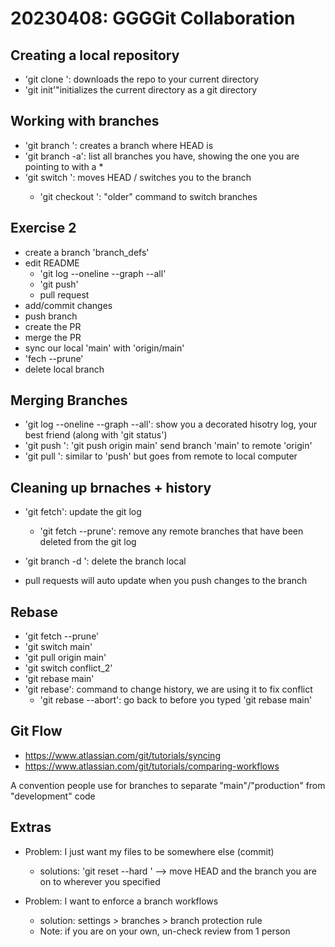 # 20230408: GGGGit Collaboration


## Creating a local repository
- 'git clone <URL>': downloads  the repo to your current directory
- 'git init'"initializes the current directory as a git directory



## Working with branches
- 'git branch <NAME>': creates a branch <NAME> where HEAD is
- 'git branch -a': list all branches you have, showing the one you are pointing to with a *
- 'git switch <NAME>': moves HEAD / switches you to the branch <NAME> 
	- 'git checkout <NAME>': "older" command to switch branches
	
	

## Exercise 2
- create a branch 'branch_defs'
- edit README
	- 'git log --oneline --graph --all'
	- 'git push'
	- pull request
- add/commit changes
- push branch
- create the PR
- merge the PR
- sync our local 'main' with 'origin/main'
- 'fech --prune'
- delete local branch



## Merging Branches
- 'git log --oneline --graph --all': show you a decorated hisotry log, your best friend (along with 'git status')
- 'git push <WHERE> <WHAT>': 'git push origin main' send branch 'main' to  remote 'origin'
- 'git pull <WHERE> <WHAT>': similar to 'push' but goes from remote to local computer

## Cleaning up brnaches + history
- 'git fetch': update the git log
	- 'git fetch --prune': remove any remote branches that have been deleted from the git log
- 'git branch -d <NAME>': delete the branch <NAME> local


- pull requests will auto update when you push changes to the branch


## Rebase
- 'git fetch --prune'
- 'git switch main'
- 'git pull origin main'
- 'git switch conflict_2'
- 'git rebase main'
- 'git rebase': command to change history, we are using it to fix conflict
	- 'git rebase --abort': go back to before you typed 'git rebase main'



## Git Flow

- https://www.atlassian.com/git/tutorials/syncing
- https://www.atlassian.com/git/tutorials/comparing-workflows


A convention people use for branches to separate "main"/"production" from "development" code


## Extras

- Problem: I just want my files to be somewhere else (commit)
	- solutions: 'git reset --hard <HASH>' --> move HEAD and the branch you are on to wherever you specified <HASH>
	
	
- Problem: I want to enforce a branch workflows
	- solution: settings > branches > branch protection rule
	- Note: if you are on your own, un-check review from 1 person
	
